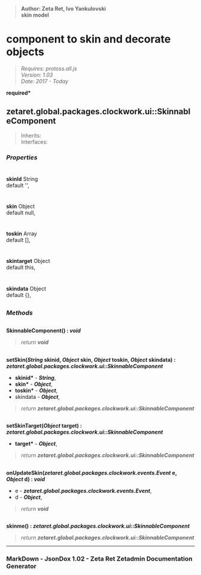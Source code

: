 > __Author: Zeta Ret, Ivo Yankulovski__  
> __skin model__  
# component to skin and decorate objects  
> *Requires: protoss.all.js*  
> *Version: 1.03*  
> *Date: 2017 - Today*  

__required*__

## zetaret.global.packages.clockwork.ui::SkinnableComponent  
> Inherits:   
> Interfaces:   

### *Properties*  

#
__skinId__ String  
default '',   

#
__skin__ Object  
default null,   

#
__toskin__ Array  
default [],   

#
__skintarget__ Object  
default this,   

#
__skindata__ Object  
default {},   


##
### *Methods*  

##
__SkinnableComponent() : *void*__  
  
> *return __void__*  

##
__setSkin(*String* skinid, *Object* skin, *Object* toskin, *Object* skindata) : *zetaret.global.packages.clockwork.ui::SkinnableComponent*__  
  
- __skinid*__ - __*String*__,   
- __skin*__ - __*Object*__,   
- __toskin*__ - __*Object*__,   
- skindata - __*Object*__,   
> *return __zetaret.global.packages.clockwork.ui::SkinnableComponent__*  

##
__setSkinTarget(*Object* target) : *zetaret.global.packages.clockwork.ui::SkinnableComponent*__  
  
- __target*__ - __*Object*__,   
> *return __zetaret.global.packages.clockwork.ui::SkinnableComponent__*  

##
__onUpdateSkin(*zetaret.global.packages.clockwork.events.Event* e, *Object* d) : *void*__  
  
- e - __*zetaret.global.packages.clockwork.events.Event*__,   
- d - __*Object*__,   
> *return __void__*  

##
__skinme() : *zetaret.global.packages.clockwork.ui::SkinnableComponent*__  
  
> *return __zetaret.global.packages.clockwork.ui::SkinnableComponent__*  

---
### MarkDown - JsonDox 1.02 - Zeta Ret Zetadmin Documentation Generator
